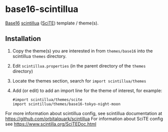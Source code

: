 # base16-scintillua

[Base16] [scintillua] ([SciTE]) template / theme(s).

## Installation

 1. Copy the theme(s) you are interested in from `themes/base16` into the scintillua `themes` directory.
 2. Edit `scintillua.properties` (in the parent directory of the `themes` directory)
 3. Locate the themes section, search for `import scintillua/themes`
 4. Add (or edit) to add an import line for the theme of interest, for example:

        #import scintillua/themes/scite
        import scintillua/themes/base16-tokyo-night-moon

For more information about scintillua config, see scintillua documentation at https://github.com/orbitalquark/scintillua
For information about SciTE config see https://www.scintilla.org/SciTEDoc.html

[Base16]: https://github.com/tinted-theming/home/blob/main/styling.md
[scintillua]: https://github.com/orbitalquark/scintillua
[SciTE]: https://scintilla.org/SciTE.html
